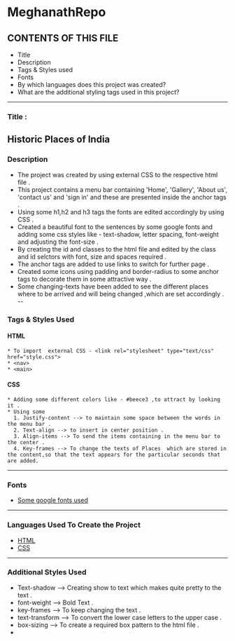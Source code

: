 # MeghanathRepo
## CONTENTS OF THIS FILE
 * Title
 * Description
 * Tags & Styles used 
 * Fonts
 * By which languages does this project was created?
 * What are the additional styling tags used in this project?
 ---
### Title :
  Historic Places of India
---
### Description
 * The project was created by using external CSS to the respective html file .
 * This project contains a menu bar containing 'Home', 'Gallery', 'About us', 'contact us' and 'sign in' and these are presented inside the anchor tags .
 * Using some h1,h2 and h3 tags the fonts are edited accordingly by using CSS .
 * Created a beautiful font to the sentences by some google fonts and adding some css styles like - text-shadow, letter spacing, font-weight and adjusting the font-size .
 * By creating the id and classes to the html file and edited by the class and id selctors with font, size and spaces required .
 * The anchor tags are added to use links to switch for further page .
 * Created some icons using padding and border-radius to some anchor tags to decorate them in some attractive way .
 * Some changing-texts have been added to see the different places where to be arrived and will being changed ,which are set accordingly .
--
### Tags & Styles Used
 #### HTML
    * To import  external CSS - <link rel="stylesheet" type="text/css" href="style.css">
    * <nav> 
    * <main>
 #### CSS
    * Adding some different colors like - #beece3 ,to attract by looking it .
    * Using some 
      1. Justify-content --> to maintain some space between the words in the menu bar .
      2. Text-align --> to insert in center position .
      3. Align-items --> To send the items containing in the menu bar to the center .
      4. Key-frames --> To change the texts of Places  which are stored in the content,so that the text appears for the particular seconds that are added.
---
### Fonts
  * [Some google fonts used](https://fonts.google.com/specimen/Ibarra+Real+Nova?query=Ibarra+Real+Nova)
---
### Languages Used To Create the Project 
  * [HTML](Project.html)
  * [CSS](style.css)
---
### Additional Styles Used
  * Text-shadow --> Creating show to text which makes quite pretty to the text .
  * font-weight --> Bold Text .
  * key-frames --> To keep changing the text .
  * text-transform --> To convert the lower case letters to the upper case .
  * box-sizing --> To create a required box pattern to the html file .
  * 
